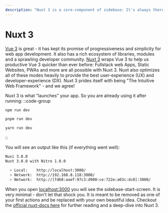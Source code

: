 ```yaml
---
description: "Nuxt 3 is a core-component of sidebase: It's always there and ensures that production-ready fullstack Vue 3 apps can be developed smoothly. Learn how to use Nuxt 3 with sidebase here."
---
```

# Nuxt 3

[Vue 3](https://vuejs.org/) is great - it has kept its promise of progressiveness and simplicity for web app development. It also has a rich ecosystem of libraries, modules and a sprawling developer community. [Nuxt 3](https://nuxt.com/) wraps Vue 3 to help us productive Vue 3 quicker than ever before: Fullstack web Apps, Static Websites, PWAs and more are all possible with Nuxt 3. Nuxt also optimizes all of these modes heavily to provide the best user-experience (UX) and developer-experience (DX). Nuxt 3 prides itself with being "The Intuitive Web Framework" - and we agree!

Nuxt 3 is what "launches" your app. So you are already using it after running:
::code-group
```bash [npm]
npm run dev
```
```bash [pnpm]
pnpm run dev
```
```bash [yarn]
yarn run dev
```
::


You will see an output like this (if everything went well):
```bash
Nuxi 3.0.0
Nuxt 3.0.0 with Nitro 1.0.0

  > Local:    http://localhost:3000/
  > Network:  http://192.168.8.118:3000/
  > Network:  http://[fd60:aaef:97c3:d900:ce:722e:a03c:dc0]:3000/
```

When you open [localhost:3000](http://localhost:3000) you will see the sidebase-start-screen. It is very minimal - don't let that shock you. It is meant to be removed as one of your first actions and be replaced with your own beautiful idea. Checkout the [official nuxt-docs here](https://nuxt.com) for further reading and a deep-dive into Nuxt 3.

